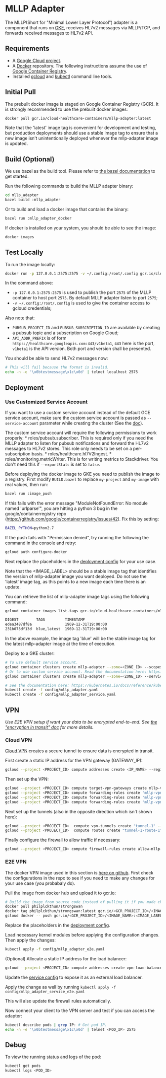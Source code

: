 # MLLP Adapter

The MLLP(Short for "Minimal Lower Layer Protocol") adapter is a component that
runs on [GKE](https://cloud.google.com/kubernetes-engine/), receives HL7v2
messages via MLLP/TCP, and forwards received messages to HL7v2 API.

## Requirements

*   A [Google Cloud project](https://cloud.google.com).
*   A [Docker](https://docs.docker.com/) repository. The following instructions
    assume the use of
    [Google Container Registry](https://cloud.google.com/container-registry/).
*   Installed [gcloud](https://cloud.google.com/sdk/gcloud/) and
    [kubectl](https://kubernetes.io/docs/tasks/tools/install-kubectl/) command
    line tools.

## Initial Pull

The prebuilt docker image is staged on Google Container Registry (GCR). It is
strongly recommended to use the prebuilt docker images:

```bash
docker pull gcr.io/cloud-healthcare-containers/mllp-adapter:latest
```

Note that the 'latest' image tag is convenient for development and testing, but
production deployments should use a stable image tag to ensure that a new image
isn't unintentionally deployed whenever the mllp-adapter image is updated.

## Build (Optional)

We use bazel as the build tool. Please refer to
[the bazel documentation](https://docs.bazel.build/versions/master/getting-started.html)
to get started.

Run the following commands to build the MLLP adapter binary:

```bash
cd mllp_adapter
bazel build :mllp_adapter
```

Or to build and load a docker image that contains the binary:

```bash
bazel run :mllp_adapter_docker
```

If docker is installed on your system, you should be able to see the image:

```bash
docker images
```

## Test Locally

To run the image locally:

```bash
docker run -p 127.0.0.1:2575:2575 -v ~/.config:/root/.config gcr.io/cloud-healthcare-containers/mllp-adapter /usr/mllp_adapter/mllp_adapter --hl7_v2_project_id=<PROJECT_ID> --hl7_v2_location_id=<LOCATION_ID> --hl7_v2_dataset_id=<DATASET_ID> --hl7_v2_store_id=<STORE_ID> --export_stats=false --receiver_ip=0.0.0.0 --pubsub_project_id=<PUBSUB_PROJECT_ID> --pubsub_subscription=<PUBSUB_SUBSCRIPTION_ID> --api_addr_prefix=<API_ADDR_PREFIX>
```

In the command above:
* `-p 127.0.0.1:2575:2575` is used to publish the port `2575` of the MLLP
container to host port `2575`. By default MLLP adapter listen to port `2575`;
* `-v ~/.config:/root/.config` is used to give the container access
to gcloud credentials;

Also note that:
* `PUBSUB_PROJECT_ID` and `PUBSUB_SUBSCRIPTION_ID` are available
by creating a pubsub topic and a subscription on Google Cloud;
* `API_ADDR_PREFIX` is of form `https://healthcare.googleapis.com:443/v1beta1`,
`443` here is the port, `v1beta1` is the API version. Both port and version
shall be presented.

You should be able to send HL7v2 messages now:

```bash
# This will fail because the format is invalid.
echo -n -e '\x0btestmessage\x1c\x0d' | telnet localhost 2575
```

## Deployment

### Use Customized Service Account

If you want to use a custom service account instead of the default GCE service
account, make sure the custom service account is passed as `--service-account`
parameter while creating the cluster (See the
[doc](https://cloud.google.com/sdk/gcloud/reference/container/clusters/create)).

The custom service account will require the following permissions to work
properly: * roles/pubsub.subscriber. This is required only if you need the MLLP
adapter to listen for pubsub notifications and forward the HL7v2 messages to
HL7v2 stores. This role only needs to be set on a per-subscription basis. *
roles/healthcare.hl7V2Ingest. * roles/monitoring.metricWriter. This is for
writing metrics to Stackdriver. You don't need this if `--exportStats` is set to
`false`.

Before deploying the docker image to GKE you need to publish the image to a
registry. First modify `BUILD.bazel` to replace `my-project` and `my-image` with
real values, then run:

```bash
bazel run :image_push
```

If this fails with the error message "ModuleNotFoundError: No module named
'urlparse'", you are hitting a python 3 bug in the google/containerregistry repo
(https://github.com/google/containerregistry/issues/42). Fix this by setting:

```bash
BAZEL_PYTHON=python2.7
```

If the push fails with "Permission denied", try running the following the
command in the console and retry:

```bash
gcloud auth configure-docker
```

Next replace the placeholders in the
[deployment config](config/mllp_adapter.yaml) for your use case.

Note that the <IMAGE_LABEL> should be a stable image tag that identifies the
version of mllp-adapter image you want deployed. Do not use the 'latest' image
tag, as this points to a new image each time there is an update.

You can retrieve the list of mllp-adapter image tags using the following
command:

```bash
gcloud container images list-tags gcr.io/cloud-healthcare-containers/mllp-adapter

DIGEST        TAGS         TIMESTAMP
edea3487df8a               1969-12-31T19:00:00
231b073df13d  blue,latest  1969-12-31T19:00:00
```

In the above example, the image tag 'blue' will be the stable image tag for the
latest mllp-adapter image at the time of execution.

Deploy to a GKE cluster:

```bash
# To use default service account.
gcloud container clusters create mllp-adapter --zone=<ZONE_ID> --scopes https://www.googleapis.com/auth/pubsub
# Or to use custom service account. Read the documentation here: https://cloud.google.com/sdk/gcloud/reference/container/clusters/create
gcloud container clusters create mllp-adapter --zone=<ZONE_ID> --service-account <SERVICE_ACCOUNT>

# See the documentation here: https://kubernetes.io/docs/reference/kubectl/kubectl/
kubectl create -f config/mllp_adapter.yaml
kubectl create -f config/mllp_adapter_service.yaml
```

## VPN

*Use E2E VPN setup if want your data to be encrypted end-to-end. See
[the "encryption in transit" doc](https://cloud.google.com/security/encryption-in-transit/)
for more details.*

### Cloud VPN

[Cloud VPN](https://cloud.google.com/vpn/docs/) creates a secure tunnel to
ensure data is encrypted in transit.

First create a static IP address for the VPN gateway (GATEWAY_IP):

```bash
gcloud --project <PROJECT_ID> compute addresses create <IP_NAME> --region=<REGION_ID>
```

Then set up the VPN:

```bash
gcloud --project <PROJECT_ID> compute target-vpn-gateways create mllp-vpn --region <REGION_ID> --network <VPC_NAME>
gcloud --project <PROJECT_ID> compute forwarding-rules create "mllp-vpn-rule-esp" --region <REGION_ID> --address <GATEWAY_IP> --ip-protocol "ESP" --target-vpn-gateway "mllp-vpn"
gcloud --project <PROJECT_ID> compute forwarding-rules create "mllp-vpn-rule-udp500" --region <REGION_ID> --address <GATEWAY_IP> --ip-protocol "UDP" --ports "500" --target-vpn-gateway "mllp-vpn"
gcloud --project <PROJECT_ID> compute forwarding-rules create "mllp-vpn-rule-udp4500" --region <REGION_ID> --address <GATEWAY_IP> --ip-protocol "UDP" --ports "4500" --target-vpn-gateway "mllp-vpn"
```

Next set up the tunnels (also in the opposite direction which isn't shown here):

```bash
gcloud --project <PROJECT_ID>  compute vpn-tunnels create "tunnel-1" --region <REGION_ID>  --peer-address <PEER_IP_ADDRESS> --shared-secret <SHARED_SECRET> --ike-version "2" --target-vpn-gateway "mllp-vpn" --local-traffic-selector="10.100.0.0/24"
gcloud --project <PROJECT_ID>  compute routes create "tunnel-1-route-1" --network <VPC_NAME> --next-hop-vpn-tunnel "tunnel-1" --next-hop-vpn-tunnel-region <REGION_ID> --destination-range "10.101.0.0/24"
```

Finally configure the firewall to allow traffic if necessary:

```bash
gcloud --project <PROJECT_ID> compute firewall-rules create allow-mllp-over-vpn --network <VPC_NAME> --allow tcp:32577,icmp --source-ranges "10.101.0.0/24"
```

### E2E VPN

The docker VPN image used in this section is
[here on github](https://github.com/kitten/docker-strongswan). First check the
configurations in the repo to see if you need to make any changes for your use
case (you probabaly do).

Pull the image from docker hub and upload it to gcr.io:

```bash
# Build the image from source code instead of pulling it if you made changes in previous step.
docker pull philplckthun/strongswan
docker tag philplckthun/strongswan:latest gcr.io/<GCR_PROJECT_ID>/<IMAGE_NAME>:<IMAGE_LABEL>
gcloud docker -- push gcr.io/<GCR_PROJECT_ID>/<IMAGE_NAME>:<IMAGE_LABEL>
```

Replace the placeholders in the
[deployment config](config/mllp_adapter_e2e.yaml).

Load necessary kernel modules before applying the configuration changes. Then
apply the changes:

```bash
kubectl apply -f config/mllp_adapter_e2e.yaml
```

(Optional) Allocate a static IP address for the load balancer:

```bash
gcloud --project <PROJECT_ID> compute addresses create vpn-load-balancer --region=us-central1
```

Update the [service config](config/mllp_adapter_service_e2e.yaml) to expose it
as an external load balancer.

Apply the change as well by running `kubectl apply -f
config/mllp_adapter_service_e2e.yaml`

This will also update the firewall rules automatically.

Now connect your client to the VPN server and test if you can access the
adapter:

```bash
kubectl describe pods | grep IP: # Get pod IP.
echo -n -e '\x0btestmessage\x1c\x0d' | telnet <POD_IP> 2575
```

## Debug

To view the running status and logs of the pod:

```bash
kubectl get pods
kubectl logs <POD_ID>
```

